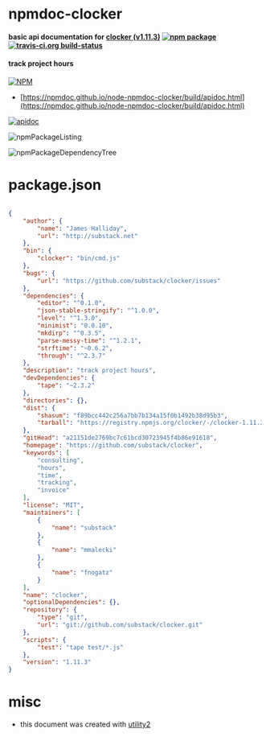 # npmdoc-clocker

#### basic api documentation for  [clocker (v1.11.3)](https://github.com/substack/clocker)  [![npm package](https://img.shields.io/npm/v/npmdoc-clocker.svg?style=flat-square)](https://www.npmjs.org/package/npmdoc-clocker) [![travis-ci.org build-status](https://api.travis-ci.org/npmdoc/node-npmdoc-clocker.svg)](https://travis-ci.org/npmdoc/node-npmdoc-clocker)

#### track project hours

[![NPM](https://nodei.co/npm/clocker.png?downloads=true&downloadRank=true&stars=true)](https://www.npmjs.com/package/clocker)

- [https://npmdoc.github.io/node-npmdoc-clocker/build/apidoc.html](https://npmdoc.github.io/node-npmdoc-clocker/build/apidoc.html)

[![apidoc](https://npmdoc.github.io/node-npmdoc-clocker/build/screenCapture.buildCi.browser.%252Ftmp%252Fbuild%252Fapidoc.html.png)](https://npmdoc.github.io/node-npmdoc-clocker/build/apidoc.html)

![npmPackageListing](https://npmdoc.github.io/node-npmdoc-clocker/build/screenCapture.npmPackageListing.svg)

![npmPackageDependencyTree](https://npmdoc.github.io/node-npmdoc-clocker/build/screenCapture.npmPackageDependencyTree.svg)



# package.json

```json

{
    "author": {
        "name": "James Halliday",
        "url": "http://substack.net"
    },
    "bin": {
        "clocker": "bin/cmd.js"
    },
    "bugs": {
        "url": "https://github.com/substack/clocker/issues"
    },
    "dependencies": {
        "editor": "^0.1.0",
        "json-stable-stringify": "^1.0.0",
        "level": "^1.3.0",
        "minimist": "0.0.10",
        "mkdirp": "^0.3.5",
        "parse-messy-time": "^1.2.1",
        "strftime": "~0.6.2",
        "through": "^2.3.7"
    },
    "description": "track project hours",
    "devDependencies": {
        "tape": "~2.3.2"
    },
    "directories": {},
    "dist": {
        "shasum": "f89bcc442c256a7bb7b134a15f0b1492b38d95b3",
        "tarball": "https://registry.npmjs.org/clocker/-/clocker-1.11.3.tgz"
    },
    "gitHead": "a21151de2769bc7c61bcd30723945f4b86e91618",
    "homepage": "https://github.com/substack/clocker",
    "keywords": [
        "consulting",
        "hours",
        "time",
        "tracking",
        "invoice"
    ],
    "license": "MIT",
    "maintainers": [
        {
            "name": "substack"
        },
        {
            "name": "mmalecki"
        },
        {
            "name": "fnogatz"
        }
    ],
    "name": "clocker",
    "optionalDependencies": {},
    "repository": {
        "type": "git",
        "url": "git://github.com/substack/clocker.git"
    },
    "scripts": {
        "test": "tape test/*.js"
    },
    "version": "1.11.3"
}
```



# misc
- this document was created with [utility2](https://github.com/kaizhu256/node-utility2)
